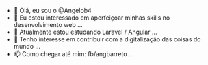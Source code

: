 - 👋 Olá, eu sou o @Angelob4
- 👀 Eu estou interessado em aperfeiçoar minhas skills no desenvolvimento web ...
- 🌱 Atualmente estou estudando Laravel / Angular ...
- 💞️ Tenho interesse em contribuir com a digitalização das coisas do mundo ...
- 📫 Como chegar até mim: fb/angbarreto ...

